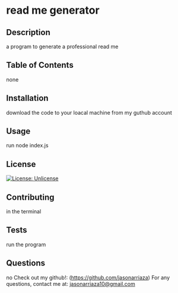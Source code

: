 # read me generator
  ## Description
  a program to generate a professional read me
  
  ## Table of Contents
  none

  ## Installation
  download the code to your loacal machine from my guthub account

  ## Usage
  run node index.js

  ## License
  [![License: Unlicense](https://img.shields.io/badge/license-Unlicense-blue.svg)](http://unlicense.org/)


  ## Contributing
  in the terminal

  ## Tests
  run the program

  ## Questions
  no
  Check out my github!: (https://github.com/jasonarriaza)
  For any questions, contact me at:
  jasonarriaza10@gmail.com
